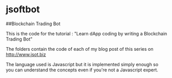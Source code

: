 # jsoftbot
##Blockchain Trading Bot

This is the code for the tutorial : "Learn dApp coding by writing a Blockchain Trading Bot"

The folders contain the code of each of my blog post of this series on http://www.jsot.biz

The language used is Javascript but it is implemented simply enough so you can understand the concepts even if you're not a Javascript expert.

